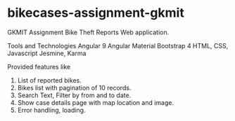 # bikecases-assignment-gkmit
GKMIT Assignment Bike Theft Reports Web application. 

Tools and Technologies
Angular 9
Angular Material
Bootstrap 4
HTML, CSS, Javascript
Jesmine, Karma 

Provided features like 
1) List of reported bikes.
2) Bikes list with pagination of 10 records.
3) Search Text, Filter by from and to date.
4) Show case details page with map location and image.
5) Error handling, loading.


